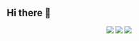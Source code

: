 ## Hi there 👋

<div align="center">
  <!-- GitHub Stats -->
  <picture>
    <source
      srcset="https://github-readme-stats.vercel.app/api?username=bluemoontwo&show_icons=true&theme=github_dark&border_color=2F353D"
      media="(prefers-color-scheme: dark)"
    />
    <source
      srcset="https://github-readme-stats.vercel.app/api?username=bluemoontwo&show_icons=true"
      media="(prefers-color-scheme: light), (prefers-color-scheme: no-preference)"
    />
    <img src="https://github-readme-stats.vercel.app/api?username=bluemoontwo&show_icons=true" />
  </picture>
  <!-- GitHub Streak(Commit) Stats -->
  <picture>
    <source
      srcset="https://streak-stats.demolab.com/?user=bluemoontwo&theme=github-dark-blue&border=2F353D&stroke=2F353D&hide_total_contributions=true&card_width=300"
      media="(prefers-color-scheme: dark)"
    />
    <source
      srcset="https://streak-stats.demolab.com/?user=bluemoontwo&hide_total_contributions=true"
      media="(prefers-color-scheme: light), (prefers-color-scheme: no-preference)"
    />
    <img src="https://streak-stats.demolab.com/?user=bluemoontwo&hide_total_contributions=true" />
  </picture>

  <!-- GitHub Activity Graph -->
  <picture>
    <source
      srcset="https://github-readme-activity-graph.vercel.app/graph?username=bluemoontwo&days=28&title_color=58A6FF&line=1F6FEB&point=58A6FF&radius=10&area=true&area_color=58A6FF&theme=github-compact&border_color=2F353D"
      media="(prefers-color-scheme: dark)"
    />
    <source
      srcset="https://github-readme-activity-graph.vercel.app/graph?username=bluemoontwo&days=28&title_color=58A6FF&line=1F6FEB&point=58A6FF&radius=10&area=true&area_color=58A6FF"
      media="(prefers-color-scheme: light), (prefers-color-scheme: no-preference)"
    />
    <img src="https://github-readme-activity-graph.vercel.app/graph?username=bluemoontwo&days=28&title_color=58A6FF&line=1F6FEB&point=58A6FF&radius=10&area=true&area_color=58A6FF">
  </picture>
</div>

